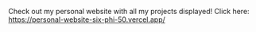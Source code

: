 Check out my personal website with all my projects displayed!
Click here: https://personal-website-six-phi-50.vercel.app/

